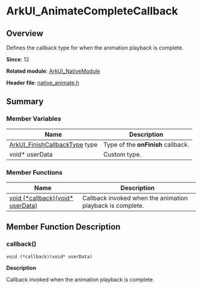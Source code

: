 # ArkUI_AnimateCompleteCallback
<!--Kit: ArkUI-->
<!--Subsystem: ArkUI-->
<!--Owner: @CCFFWW-->
<!--Designer: @CCFFWW-->
<!--Tester: @lxl007-->
<!--Adviser: @HelloCrease-->

## Overview

Defines the callback type for when the animation playback is complete.

**Since**: 12

**Related module**: [ArkUI_NativeModule](capi-arkui-nativemodule.md)

**Header file**: [native_animate.h](capi-native-animate-h.md)

## Summary

### Member Variables

| Name                                                                             | Description|
|---------------------------------------------------------------------------------| -- |
| [ArkUI_FinishCallbackType](capi-native-type-h.md#arkui_finishcallbacktype) type | Type of the **onFinish** callback.|
| void* userData                                                                  | Custom type.|


### Member Functions

| Name| Description|
| -- | -- |
| [void (\*callback)(void* userData)](#callback) | Callback invoked when the animation playback is complete.|

## Member Function Description

### callback()

```
void (*callback)(void* userData)
```

**Description**


Callback invoked when the animation playback is complete.
